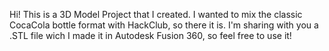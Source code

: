 Hi! This is a 3D Model Project that I created. I wanted to mix the classic CocaCola bottle format with HackClub, so there it is. I'm sharing with you a .STL file wich I made it in Autodesk Fusion 360, so feel free to use it!
